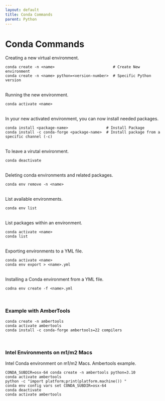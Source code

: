 ```yaml
---
layout: default
title: Conda Commands
parent: Python
---
```


# Conda Commands

Creating a new virtual environment.

```
conda create -n <name>                          # Create New environment
conda create -n <name> python=<version-number>  # Specific Python version
```
<br />
Running the new environment.

```
conda activate <name>
```
<br />
In your new activated environment, you can now install needed packages.

```
conda install <package-name>                 # Install Package
conda install -c conda-forge <package-name>  # Install package from a specific channel (-c)
```
<br />
To leave a virutal environment.

```
conda deactivate
```
<br />
Deleting conda environments and related packages.

```
conda env remove -n <name>
```
<br />
List available environments.

```
conda env list
```
<br />
List packages within an environment.

```
conda activate <name>
conda list
```
<br />
Exporting environments to a YML file.

```
conda activate <name>
conda env export > <name>.yml
```
<br />
Installing a Conda environment from a YML file.

```
codna env create -f <name>.yml
```
<br />

### Example with AmberTools

```
conda create -n ambertools
conda activate ambertools
conda install -c conda-forge ambertools=22 compilers
```
<br />

### Intel Environments on m1/m2 Macs

Intel Conda environment on m1/m2 Macs. Ambertools example.

```
CONDA_SUBDIR=osx-64 conda create -n ambertools python=3.10
conda activate ambertools
python -c "import platform;print(platform.machine()) "
conda env config vars set CONDA_SUBDIR=osx-64
conda deactivate
conda activate ambertools
```
<br />

